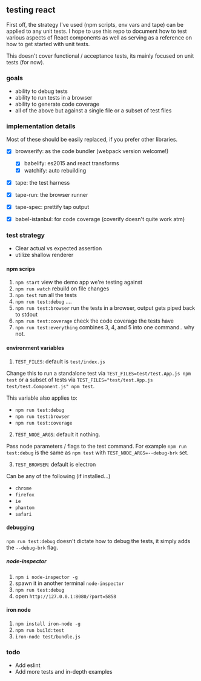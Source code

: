 ## testing react

First off, the strategy I've used (npm scripts, env vars and tape) can be applied to any unit tests.
I hope to use this repo to document how to test various aspects of React components as well as
serving as a reference on how to get started with unit tests.

This doesn't cover functional / acceptance tests, its mainly focused on unit tests (for now).

### goals

- ability to debug tests
- ability to run tests in a browser
- ability to generate code coverage
- all of the above but against a single file or a subset of test files

### implementation details

Most of these should be easily replaced, if you prefer other libraries.

- [x] browserify: as the code bundler (webpack version welcome!)
  - [x] babelify: es2015 and react transforms
  - [x] watchify: auto rebuilding
- [x] tape: the test harness
- [x] tape-run: the browser runner
- [x] tape-spec: prettify tap output
- [x] babel-istanbul: for code coverage (coverify doesn't quite work atm)


### test strategy

- Clear actual vs expected assertion
- utilize shallow renderer

#### npm scrips

1. `npm start` view the demo app we're testing against
2. `npm run watch` rebuild on file changes
3. `npm test` run all the tests
4. `npm run test:debug` ....
5. `npm run test:browser` run the tests in a browser, output gets piped back to stdout
6. `npm run test:coverage` check the code coverage the tests have
7. `npm run test:everything` combines 3, 4, and 5 into one command.. why not.

#### environment variables

1. `TEST_FILES`: default is `test/index.js`

Change this to run a standalone test via `TEST_FILES=test/test.App.js npm test` or a subset of tests via
`TEST_FILES="test/test.App.js test/test.Component.js" npm test`.

This variable also applies to:
- `npm run test:debug`
- `npm run test:browser`
- `npm run test:coverage`

2. `TEST_NODE_ARGS`: default it nothing.

Pass node parameters / flags to the test command. For example `npm run test:debug` is the same as `npm test` with `TEST_NODE_ARGS=--debug-brk` set.

3. `TEST_BROWSER`: default is electron

Can be any of the following (if installed...)

- `chrome`
- `firefox`
- `ie`
- `phantom`
- `safari`

#### debugging

`npm run test:debug` doesn't dictate how to debug the tests, it simply adds the `--debug-brk` flag.

##### node-inspector

1. `npm i node-inspector -g`
2. spawn it in another terminal `node-inspector`
3. `npm run test:debug`
4. open `http://127.0.0.1:8080/?port=5858`

#### iron node

1. `npm install iron-node -g`
2. `npm run build:test`
3. `iron-node test/bundle.js`

### todo

- Add eslint
- Add more tests and in-depth examples
